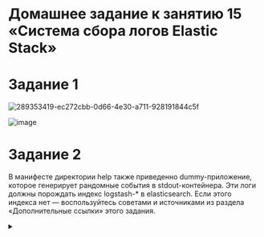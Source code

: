 
# Домашнее задание к занятию 15 «Система сбора логов Elastic Stack»



# Задание 1


![289353419-ec272cbb-0d66-4e30-a711-928191844c5f](https://github.com/Dimarkle/DevOps/assets/118626944/ad0e8635-3bd6-448f-a659-e99ca8e5746b)


![image](https://github.com/Dimarkle/DevOps/assets/118626944/e3643d94-a8c0-4da3-b5c1-c58962601d4f)




# Задание 2



В манифесте директории help также приведенно dummy-приложение, которое генерирует рандомные события в stdout-контейнера. Эти логи должны порождать индекс logstash-* в elasticsearch. Если этого индекса нет — воспользуйтесь советами и источниками из раздела «Дополнительные ссылки» этого задания.


<details>
<summary>

</summary>

![image](https://github.com/Dimarkle/DevOps/assets/118626944/f8d678b4-0f76-4fe5-8441-386580bb3d14)


</details>



